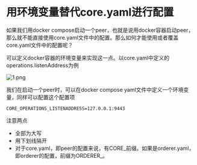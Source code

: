 # 用环境变量替代core.yaml进行配置

如果我们用docker compose启动一个peer，也就是说用docker容器启动peer，那么就不能直接使用core.yaml文件中的配置。那么如何才能使用或者覆盖core.yaml文件中的配置呢？

可以定义docker容器的环境变量来实现这一点。以core.yaml中定义的operations.listenAddress为例

![1.png](1.png)

我们在启动一个peer时，可以在docker compose yaml文件中定义一个环境变量，同样可以配置这个配置项

    CORE_OPERATIONS_LISTENADDRESS=127.0.0.1:9443

注意两点

* 全部为大写
* 用下划线隔开
* 对于core.yaml，即peer的配置来说，有CORE_前缀。如果是orderer.yaml，即orderer的配置，前缀为ORDERER_。
